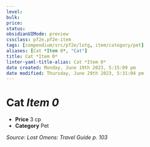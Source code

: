 ```yaml
---
level:
bulk:
price:
status:
obsidianUIMode: preview
cssclass: pf2e,pf2e-item
tags: [compendium/src/pf2e/lotg, item/category/pet]
aliases: [Cat *Item 0*, "Cat"]
title: Cat *Item 0*
linter-yaml-title-alias: Cat *Item 0*
date created: Monday, June 19th 2023, 5:15:09 pm
date modified: Thursday, June 29th 2023, 5:31:04 pm
---
```


# Cat *Item 0*

- **Price** 3 cp
- **Category** Pet

*Source: Lost Omens: Travel Guide p. 103*
